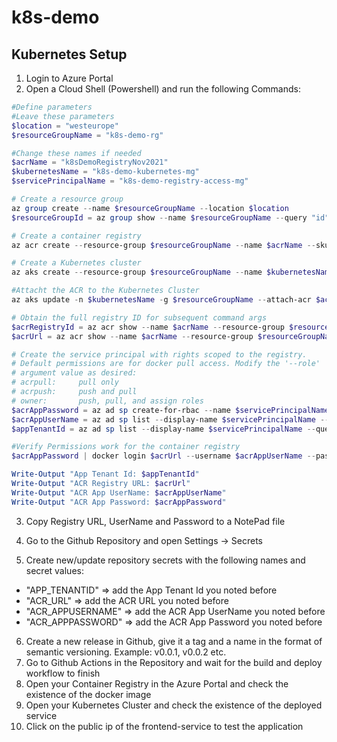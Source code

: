 # k8s-demo

## Kubernetes Setup

1. Login to Azure Portal
2. Open a Cloud Shell (Powershell) and run the following Commands:

```PowerShell
#Define parameters
#Leave these parameters
$location = "westeurope"
$resourceGroupName = "k8s-demo-rg"

#Change these names if needed
$acrName = "k8sDemoRegistryNov2021"
$kubernetesName = "k8s-demo-kubernetes-mg"
$servicePrincipalName = "k8s-demo-registry-access-mg"

# Create a resource group
az group create --name $resourceGroupName --location $location
$resourceGroupId = az group show --name $resourceGroupName --query "id" --output tsv

# Create a container registry
az acr create --resource-group $resourceGroupName --name $acrName --sku Basic

# Create a Kubernetes cluster
az aks create --resource-group $resourceGroupName --name $kubernetesName --node-count 1 --enable-addons monitoring --generate-ssh-keys --kubernetes-version 1.20.9

#Attacht the ACR to the Kubernetes Cluster
az aks update -n $kubernetesName -g $resourceGroupName --attach-acr $acrName

# Obtain the full registry ID for subsequent command args
$acrRegistryId = az acr show --name $acrName --resource-group $resourceGroupName --query "id" --output tsv
$acrUrl = az acr show --name $acrName --resource-group $resourceGroupName --query "loginServer" --output tsv

# Create the service principal with rights scoped to the registry.
# Default permissions are for docker pull access. Modify the '--role'
# argument value as desired:
# acrpull:     pull only
# acrpush:     push and pull
# owner:       push, pull, and assign roles
$acrAppPassword = az ad sp create-for-rbac --name $servicePrincipalName --scopes $resourceGroupId --role Contributor --query "password" --output tsv
$acrAppUserName = az ad sp list --display-name $servicePrincipalName --query "[].appId" --output tsv
$appTenantId = az ad sp list --display-name $servicePrincipalName --query "[].appOwnerOrganizationId" --output tsv

#Verify Permissions work for the container registry
$acrAppPassword | docker login $acrUrl --username $acrAppUserName --password-stdin

Write-Output "App Tenant Id: $appTenantId"
Write-Output "ACR Registry URL: $acrUrl"
Write-Output "ACR App UserName: $acrAppUserName"
Write-Output "ACR App Password: $acrAppPassword"
```

3. Copy Registry URL, UserName and Password to a NotePad file

4. Go to the Github Repository and open Settings -> Secrets
5. Create new/update repository secrets with the following names and secret values:
* "APP_TENANTID" => add the App Tenant Id you noted before
* "ACR_URL" => add the ACR URL you noted before
* "ACR_APPUSERNAME" => add the ACR App UserName you noted before
* "ACR_APPPASSWORD" => add the ACR App Password you noted before

6. Create a new release in Github, give it a tag and a name in the format of semantic versioning. Example: v0.0.1, v0.0.2 etc.
7. Go to Github Actions in the Repository and wait for the build and deploy workflow to finish
8. Open your Container Registry in the Azure Portal and check the existence of the docker image
9. Open your Kubernetes Cluster and check the existence of the deployed service
10. Click on the public ip of the frontend-service to test the application


